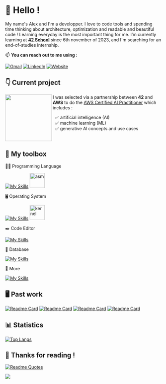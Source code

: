 # 👋 Hello !

My name's Alex and I'm a developper. I love to code tools and spending time thinking about architecture, optimization and readable and beautiful code ! Learning everyday is the most important thing for me. I’m currently learning at [**42 School**](https://42.fr/en/homepage/) since 6th november of 2023, and I'm searching for an end-of-studies internship.

📫 **You can reach out to me using :**

[![Gmail](https://img.shields.io/badge/Gmail-D14836?logo=gmail&logoColor=white)](mailto:abourgeo@student.42.fr)
[![LinkedIn](https://custom-icon-badges.demolab.com/badge/LinkedIn-0A66C2?logo=linkedin-white&logoColor=fff)](https://www.linkedin.com/in/alex-bourgeois-547440366/)
[![Website](https://img.shields.io/website-up-down-green-red/http/shields.io.svg)](https://cv.42.fr/abourgeo)

## 👇 Current project

<img align="left" width="150" height="150" src="https://github.com/user-attachments/assets/8905b64f-841a-43de-a4b4-b870fd5d3692">

I was selected via a partnership between **42** and **AWS** to do the [AWS Certified AI Practitioner](https://aws.amazon.com/certification/certified-ai-practitioner/) which includes :

&nbsp; ✅ artificial intelligence (Al)\
&nbsp; ✅ machine learning (ML)\
&nbsp; ✅ generative Al concepts and use cases

<br>

## 🧰 My toolbox

🧑‍💻 Programming Language

[![My Skills](https://skillicons.dev/icons?i=c,cpp,python,ocaml,bash,md)](#)
<img width="48" height="48" alt="asm" src="https://github.com/user-attachments/assets/7b372e04-8c98-4010-b390-f54f21ec4feb" />

🖥️ Operating System

[![My Skills](https://skillicons.dev/icons?i=linux,debian,ubuntu,windows)](#)
<img width="48" height="48" alt="kernel" src="https://github.com/user-attachments/assets/3cdb605e-5390-4aa2-9d56-5bd1cf106a12" />

:black_nib: Code Editor

[![My Skills](https://skillicons.dev/icons?i=vscode,vim)](#)

:vhs: Database

[![My Skills](https://skillicons.dev/icons?i=mysql,sqlite)](#)

📂 More

[![My Skills](https://skillicons.dev/icons?i=git,docker)](#)

## 🖥 Past work

[![Readme Card](https://github-readme-stats.vercel.app/api/pin/?username=alexbrgs42&repo=KFS&theme=highcontrast)](https://github.com/alexbrgs42/KFS)
[![Readme Card](https://github-readme-stats.vercel.app/api/pin/?username=alexbrgs42&repo=malloc&theme=highcontrast)](https://github.com/alexbrgs42/malloc)
[![Readme Card](https://github-readme-stats.vercel.app/api/pin/?username=alexbrgs42&repo=42_Cub3D&theme=highcontrast)](https://github.com/alexbrgs42/42_Cub3D)
[![Readme Card](https://github-readme-stats.vercel.app/api/pin/?username=alexbrgs42&repo=42_MiniShell&theme=highcontrast)](https://github.com/alexbrgs42/42_MiniShell)


## 📊 Statistics

[![Top Langs](https://github-readme-stats.vercel.app/api/top-langs/?username=alexbrgs42&layout=donut-vertical&theme=dark)](https://github.com/anuraghazra/github-readme-stats)

## 🎉 Thanks for reading !

[![Readme Quotes](https://quotes-github-readme.vercel.app/api?type=horizontal&theme=dark)](https://github.com/piyushsuthar/github-readme-quotes)

<a target="_blank" rel="noopener noreferrer nofollow" href="https://camo.githubusercontent.com/d29e12fc9dbe987a57f309d86d9b8f81b45c7d8e7a09d5217464f8893e8dc2a7/68747470733a2f2f63617073756c652d72656e6465722e76657263656c2e6170702f6170693f747970653d776176696e6726636f6c6f723d6772616469656e74266865696768743d36302673656374696f6e3d666f6f746572"><img src="https://camo.githubusercontent.com/d29e12fc9dbe987a57f309d86d9b8f81b45c7d8e7a09d5217464f8893e8dc2a7/68747470733a2f2f63617073756c652d72656e6465722e76657263656c2e6170702f6170693f747970653d776176696e6726636f6c6f723d6772616469656e74266865696768743d36302673656374696f6e3d666f6f746572" data-canonical-src="https://capsule-render.vercel.app/api?type=waving&amp;color=gradient&amp;height=60&amp;section=footer" style="max-width: 100%;"></a>
